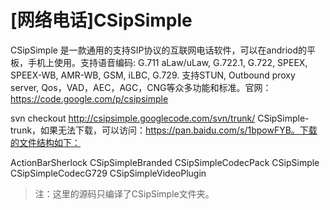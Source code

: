# [网络电话]CSipSimple
CSipSimple 是一款通用的支持SIP协议的互联网电话软件，可以在andriod的平板，手机上使用。支持语音编码: G.711 aLaw/uLaw, G.722.1, G.722, SPEEX, SPEEX-WB, AMR-WB, GSM, iLBC, G.729. 支持STUN, Outbound proxy server, Qos，VAD，AEC，AGC，CNG等众多功能和标准。官网：https://code.google.com/p/csipsimple

svn checkout http://csipsimple.googlecode.com/svn/trunk/ CSipSimple-trunk，如果无法下载，可以访问：https://pan.baidu.com/s/1bpowFYB。下载的文件结构如下：

ActionBarSherlock  CSipSimpleBranded    CSipSimpleCodecPack
CSipSimple         CSipSimpleCodecG729  CSipSimpleVideoPlugin

>注：这里的源码只编译了CSipSimple文件夹。